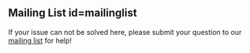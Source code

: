 ## Mailing List id=mailinglist

If your issue can not be solved here, please submit your question to our [mailing list](https://groups.google.com/forum/#!forum/moose-users) for help!
